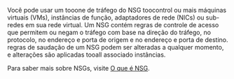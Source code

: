 Você pode usar um tooone de tráfego do NSG toocontrol ou mais máquinas virtuais (VMs), instâncias de função, adaptadores de rede (NICs) ou sub-redes em sua rede virtual. Um NSG contém regras de controle de acesso que permitem ou negam o tráfego com base na direção do tráfego, no protocolo, no endereço e porta de origem e no endereço e porta de destino. regras de saudação de um NSG podem ser alteradas a qualquer momento, e alterações são aplicadas tooall associado instâncias.

Para saber mais sobre NSGs, visite [O que é NSG](../articles/virtual-network/virtual-networks-nsg.md).

